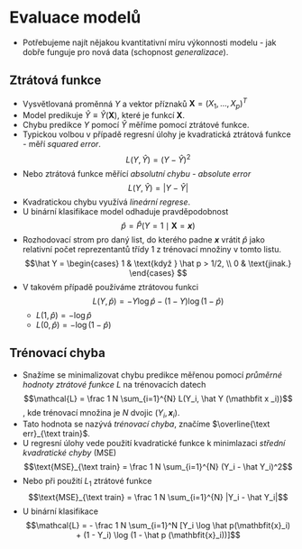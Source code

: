 # Evaluace modelů
- Potřebujeme najít nějakou kvantitativní míru výkonnosti modelu - jak dobře funguje pro nová data (schopnost *generalizace*).
## Ztrátová funkce
- Vysvětlovaná proměnná $Y$ a vektor příznaků $\mathbf{X} = (X_1, \ldots, X_p)^T$
- Model predikuje $\hat{Y} \equiv \hat{Y}(\mathbf{X})$, které je funkcí $\mathbf{X}$.
- Chybu predikce $Y$ pomocí $\hat{Y}$ měříme pomocí ztrátové funkce.
- Typickou volbou v případě regresní úlohy je kvadratická ztrátová funkce - měří *squared error*. $$L(Y, \hat{Y}) = (Y - \hat{Y})^2$$
- Nebo ztrátová funkce měřící *absolutní chybu* - *absolute error* $$L(Y, \hat{Y}) = |Y - \hat{Y}|$$
- Kvadratickou chybu využívá *lineární regrese*.
- U binární klasifikace model odhaduje pravděpodobnost $$\hat p = \hat P (Y = 1 \mid \mathbf{X} = \mathbfit{x})$$
- Rozhodovací strom pro daný list, do kterého padne $\mathbfit{x}$ vrátit $\hat p$ jako relativní počet reprezentantů třídy $1$ z trénovací množiny v tomto listu.  $$\hat Y = 
 \begin{cases}
 1 & \text{když } \hat p > 1/2, \\
 0 & \text{jinak.}
 \end{cases}
 $$
 - V takovém případě používáme ztrátovou funkci  $$L(Y, \hat p) = - Y \log \hat p - (1 - Y) \log (1 - \hat p)$$
	 - $L(1, \hat p) = - \log \hat p$
	 - $L(0, \hat p) = - \log(1 - \hat p)$
## Trénovací chyba
- Snažíme se minimalizovat chybu predikce měřenou pomocí *průměrné hodnoty ztrátové funkce* $L$ na trénovacích datech $$\mathcal{L} = \frac 1 N \sum_{i=1}^{N} L(Y_i, \hat Y (\mathbfit x _i))$$, kde trénovací množina je $N$ dvojic $(Y_i, \mathbfit x_i)$.
- Tato hodnota se nazývá *trénovací chyba*, značíme $\overline{\text err}_{\text train}$.
- U regresní úlohy vede použití kvadratické funkce k minimlazaci *střední kvadratické chyby* (MSE) $$\text{MSE}_{\text train} = \frac 1 N \sum_{i=1}^{N} (Y_i - \hat Y_i)^2$$
- Nebo při použití $L_1$ ztrátové funkce $$\text{MSE}_{\text train} = \frac 1 N \sum_{i=1}^{N} |Y_i - \hat Y_i|$$
- U binární klasifikace $$\mathcal{L} = - \frac 1 N \sum_{i=1}^N [Y_i \log \hat p(\mathbfit{x}_i) + (1 - Y_i) \log (1 - \hat p (\mathbfit{x}_i))]$$